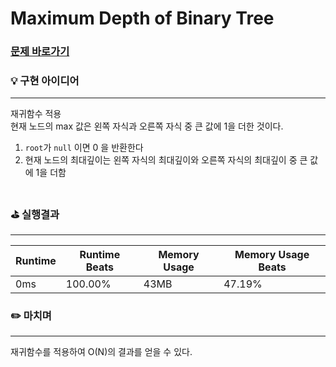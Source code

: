# Maximum Depth of Binary Tree
### [문제 바로가기](https://leetcode.com/explore/interview/card/top-interview-questions-easy/94/trees/555/)

### 💡 구현 아이디어
---
재귀함수 적용 <br/>
현재 노드의 max 값은 왼쪽 자식과 오른쪽 자식 중 큰 값에 1을 더한 것이다.

1. `root`가 `null` 이면 0 을 반환한다
2. 현재 노드의 최대깊이는 왼쪽 자식의 최대깊이와 오른쪽 자식의 최대깊이 중 큰 값에 1을 더함 <br/><br/>


### ⛳️ 실행결과
---
| Runtime | Runtime Beats | Memory Usage | Memory Usage Beats |
| ------ | ------ | ------ | ------ |
|  0ms | 100.00% | 43MB | 47.19% | <br/><br/>


### ✏️ 마치며
---
재귀함수를 적용하여 O(N)의 결과를 얻을 수 있다.
